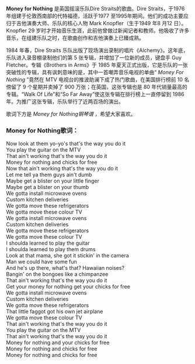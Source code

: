

**Money for Nothing** 是英国摇滚乐队Dire Straits的歌曲。Dire Straits，于1976
年组建于伦敦西南部的代特福德，活跃于1977 至1995年期间。他们的成功主要应归于吉他演奏大师、乐队的核心人物 Mark Knopfler（生于1949
年8 月12 日）。Knopfler 29
岁时才开始音乐生涯，此前他曾做过新闻记者和教师。他吸收了许多音乐，在组建乐队之时，在歌曲创作和吉他演奏上已臻成熟。

  
1984 年春，Dire Straits 乐队出版了现场演出录制的唱片《Alchemy》。这年底，乐队进入录音棚录制他们的第 5
张专辑，并增加了一位新的成员，键盘手 Guy Fletcher。专辑《Brothers in Arms》于 1985
年夏天正式出版，它是乐队的一张突破性的专辑，具有讽刺意味的是，其中一首嘲弄音乐电视的单曲“ _Money For Nothing_ ”竟然在 MTV
电视台的推波助澜下成了热门歌曲，在美国排行榜前 10 名傍留了 9 个星期并卖掉了 900 万张；在英国，这张专辑也是 80 年代销量最高的专辑。“Walk
Of Life”和“So Far Away”使这张专辑在排行榜上一直停留到 1986 年。为推广这张专辑，乐队举行了近两百场的演出。

  
歌词下方是 _Money for Nothing钢琴谱_ ，希望大家喜欢。

### Money for Nothing歌词：

Now look at them yo-yo's that's the way you do it  
You play the guitar on the MTV  
That ain't working that's the way you do it  
Money for nothing and chicks for free  
Now that ain't working that's the way you do it  
Let me tell ya them guys ain't dumb  
Maybe get a blister on your little finger  
Maybe get a blister on your thumb  
We gotta install microwave ovens  
Custom kitchen deliveries  
We gotta move these refrigerators  
We gotta move these colour TV  
We gotta install microwave ovens  
Custom kitchen deliveries  
We gotta move these refrigerators  
We gotta move these colour TV  
I shoulda learned to play the guitar  
I shoulda learned to play them drums  
Look at that mama, she got it stickin' in the camera  
Man we could have some fun  
And he's up there, what's that? Hawaiian noises?  
Bangin' on the bongoes like a chimpanzee  
That ain't working that's the way you do it  
Get your money for nothing get your chicks for free  
We gotta install microwave ovens  
Custom kitchen deliveries  
We gotta move these refrigerators  
That little faggot got his own jet airplane  
We gotta move these colour TV  
That ain't working that's the way you do it  
You play the guitar on the MTV  
That ain't working that's the way you do it  
Money for nothing and your chicks for free  
Money for nothing and chicks for free  
Money for nothing and chicks for free

